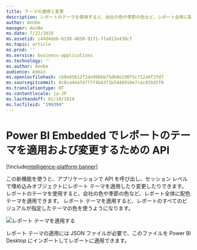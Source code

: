 ```yaml
---
title: テーマの適用と変更
description: レポートのテーマを使用すると、会社の色や季節の色など、レポート全体に配色テーマを適用できます。
author: Annbe
manager: AnnBe
ms.date: 7/22/2018
ms.assetid: c44d4deb-6158-4658-9171-7fa813e438cf
ms.topic: article
ms.prod: ''
ms.service: business-applications
ms.technology: ''
ms.author: Annbe
audience: Admin
ms.openlocfilehash: cb0e85612f1da966bb75db8e19075c712a9f2fd7
ms.sourcegitcommit: 0c8ca4eaf47f7f4b83f1b544b910e7cac92bd1f0
ms.translationtype: HT
ms.contentlocale: ja-JP
ms.lasthandoff: 01/10/2019
ms.locfileid: "199394"
---
```

# <a name="api-to-apply-and-change-report-themes-in-power-bi-embedded"></a>Power BI Embedded でレポートのテーマを適用および変更するための API

[!include[intelligence-platform banner](../../includes/intelligence-platform.md)]




この新機能を使うと、アプリケーションで API を呼び出し、セッション レベルで埋め込みオブジェクトにレポート テーマを適用したり変更したりできます。 レポートのテーマを使用すると、会社の色や季節の色など、レポート全体に配色テーマを適用できます。 レポート テーマを適用すると、レポートのすべてのビジュアルが指定したテーマの色を使うようになります。

![](media/apply-change-themes-1.png "レポート テーマを適用する")
<!-- picture -->


レポート テーマの適用には JSON ファイルが必要で、このファイルを Power BI Desktop にインポートしてレポートに適用できます。 
